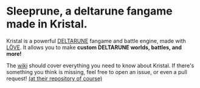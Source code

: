 # Sleeprune, a deltarune fangame made in Kristal.

Kristal is a powerful [DELTARUNE](https://deltarune.com/) fangame and battle engine, made with [LÖVE](https://love2d.org/). It allows you to make **custom DELTARUNE worlds, battles, and more!**

The [wiki](https://kristal.cc/wiki/) should cover everything you need to know about Kristal. If there's something you think is missing, feel free to open an issue, or even a pull request! [ (at their repository of course) ](https://github.com/KristalTeam/Shadow)

